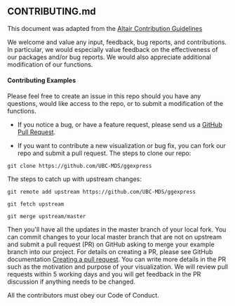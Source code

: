 ## CONTRIBUTING.md

This document was adapted from the [Altair Contribution Guidelines](https://github.com/altair-viz/altair/blob/master/CONTRIBUTING.md) <br/>

We welcome and value any input, feedback, bug reports, and contributions. In particular, we would especially value feedback on the effectiveness of our packages and/or bug reports. We would also appreciate additional modification of our functions. 

#### Contributing Examples

Please feel free to create an issue in this repo should you have any questions, would like access to the repo, or to submit a modification of the functions.

- If you notice a bug, or have a feature request, please send us a [GitHub Pull Request](https://github.com/UBC-MDS/DSCI532_GROUP104_Movies).

- If you want to contribute a new visualization or bug fix, you can fork our repo and submit a pull request. The steps to clone our repo:

```
git clone https://github.com/UBC-MDS/ggexpress
```

  The steps to catch up with upstream changes:
```
git remote add upstream https://github.com/UBC-MDS/ggexpress

git fetch upstream

git merge upstream/master
```
  Then you'll have all the updates in the master branch of your local fork. You can commit changes to your local master branch that are not on upstream and submit a pull request (PR) on GitHub asking to merge your example branch into our project. For details on creating a PR, please see GitHub documentation [Creating a pull request](https://help.github.com/en/github/collaborating-with-issues-and-pull-requests/creating-a-pull-request). You can write more details in the PR such as the motivation and purpose of your visualization. We will review pull requests within 5 working days and you will get feedback in the PR discussion if anything needs to be changed.
  
All the contributors must obey our Code of Conduct.
  
